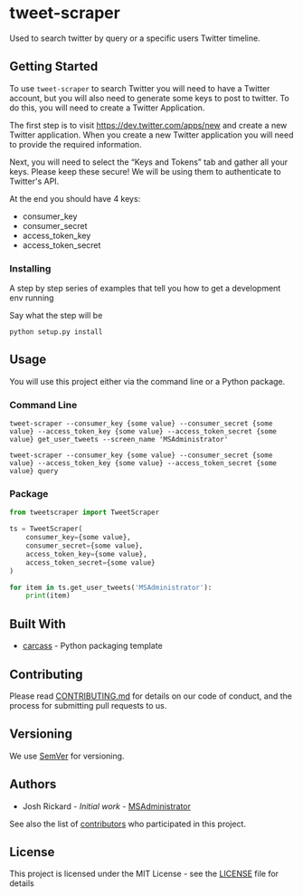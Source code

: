 # tweet-scraper

Used to search twitter by query or a specific users Twitter timeline.

## Getting Started

To use `tweet-scraper` to search Twitter you will need to have a Twitter account, but you will also need to generate some keys to post to twitter. To do this, you will need to create a Twitter Application.

The first step is to visit https://dev.twitter.com/apps/new and create a new Twitter application. When you create a new Twitter application you will need to provide the required information.

Next, you will need to select the “Keys and Tokens” tab and gather all your keys. Please keep these secure! We will be using them to authenticate to Twitter's API.

At the end you should have 4 keys:

* consumer_key
* consumer_secret
* access_token_key
* access_token_secret


### Installing

A step by step series of examples that tell you how to get a development env running

Say what the step will be

```
python setup.py install
```

## Usage

You will use this project either via the command line or a Python package.

### Command Line

```
tweet-scraper --consumer_key {some value} --consumer_secret {some value} --access_token_key {some value} --access_token_secret {some value} get_user_tweets --screen_name 'MSAdministrator'

tweet-scraper --consumer_key {some value} --consumer_secret {some value} --access_token_key {some value} --access_token_secret {some value} query
```

### Package

```python
from tweetscraper import TweetScraper

ts = TweetScraper(
    consumer_key={some value},
    consumer_secret={some value},
    access_token_key={some value},
    access_token_secret={some value}
)

for item in ts.get_user_tweets('MSAdministrator'):
    print(item)

```

## Built With

* [carcass](https://github.com/MSAdministrator/carcass) - Python packaging template

## Contributing

Please read [CONTRIBUTING.md](CONTRIBUTING.md) for details on our code of conduct, and the process for submitting pull requests to us.

## Versioning

We use [SemVer](http://semver.org/) for versioning. 

## Authors

* Josh Rickard - *Initial work* - [MSAdministrator](https://github.com/MSAdministrator)

See also the list of [contributors](https://github.com/MSAdministrator/tweet-scraper/contributors) who participated in this project.

## License

This project is licensed under the MIT License - see the [LICENSE](LICENSE.md) file for details
